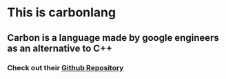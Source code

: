# This is carbonlang
## Carbon is a language made by google engineers as an alternative to C++
### Check out their [Github Repository](https://github.com/carbon-language/carbon-lang)